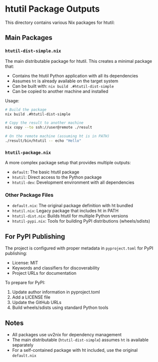 # htutil Package Outputs

This directory contains various Nix packages for htutil:

## Main Packages

### `htutil-dist-simple.nix`
The main distributable package for htutil. This creates a minimal package that:
- Contains the htutil Python application with all its dependencies
- Assumes `ht` is already available on the target system
- Can be built with: `nix build .#htutil-dist-simple`
- Can be copied to another machine and installed

Usage:
```bash
# Build the package
nix build .#htutil-dist-simple

# Copy the result to another machine
nix copy --to ssh://user@remote ./result

# On the remote machine (assuming ht is in PATH)
./result/bin/htutil -- echo "Hello"
```

### `htutil-package.nix`
A more complex package setup that provides multiple outputs:
- `default`: The basic htutil package
- `htutil`: Direct access to the Python package
- `htutil-dev`: Development environment with all dependencies

### Other Package Files

- `default.nix`: The original package definition with ht bundled
- `htutil.nix`: Legacy package that includes ht in PATH
- `htutil-dist.nix`: Builds htutil for multiple Python versions
- `htutil-pypi.nix`: Tools for building PyPI distributions (wheels/sdists)

## For PyPI Publishing

The project is configured with proper metadata in `pyproject.toml` for PyPI publishing:
- License: MIT
- Keywords and classifiers for discoverability
- Project URLs for documentation

To prepare for PyPI:
1. Update author information in pyproject.toml
2. Add a LICENSE file
3. Update the GitHub URLs
4. Build wheels/sdists using standard Python tools

## Notes

- All packages use uv2nix for dependency management
- The main distributable (`htutil-dist-simple`) assumes `ht` is available separately
- For a self-contained package with ht included, use the original `default.nix`
